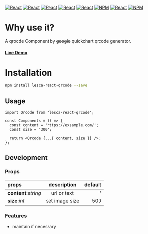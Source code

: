 [![React](https://img.shields.io/badge/-ReactJs-61DAFB?style=for-the-badge&logo=react&logoColor=white)](https://zh-hant.reactjs.org/)
[![React](https://img.shields.io/badge/Less-1d365d?style=for-the-badge&logo=less&logoColor=white)](https://lesscss.org/)
[![React](https://img.shields.io/badge/Typescript-4277c0?style=for-the-badge&logo=typescript&logoColor=white)](https://www.typescriptlang.org/)
[![React](https://img.shields.io/badge/HTML5-E34F26?style=for-the-badge&logo=html5&logoColor=white)](https://www.w3schools.com/html/)
[![React](https://img.shields.io/badge/-CSS3-1572B6?style=for-the-badge&logo=css3&logoColor=white)](https://www.w3schools.com/css/)
[![NPM](https://img.shields.io/badge/NPM-ba443f?style=for-the-badge&logo=npm&logoColor=white)](https://www.npmjs.com/)
[![React](https://img.shields.io/badge/Node.js-43853D?style=for-the-badge&logo=node.js&logoColor=white)](https://nodejs.org/en/)
[![NPM](https://img.shields.io/badge/DEV-Jameshsu1125-9cf?style=for-the-badge)](https://www.npmjs.com/~jameshsu1125)

# Why use it?

A qrocde Component by ~~google~~ quickchart qrcode generator.

#### [Live Demo](https://jameshsu1125.github.io/lesca-react-qrcode/)

# Installation

```sh
npm install lesca-react-qrcode --save
```

## Usage

```JSX
import Qrcode from 'lesca-react-qrcode';

const Components = () => {
  const content = 'https://exsample.com/';
  const size = '300';

  return <Qrcode {...{ content, size }} />;
};
```

## Development

### Props

| props                |  description   | default |
| :------------------- | :------------: | ------: |
| **content**:_string_ |  url or text   |      '' |
| **size**:_int_       | set image size |     500 |

### Features

- maintain if necessary
